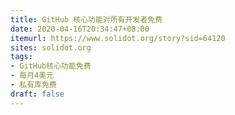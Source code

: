 ```yaml
---
title: GitHub 核心功能对所有开发者免费
date: 2020-04-16T20:34:47+08:00
itemurl: https://www.solidot.org/story?sid=64120
sites: solidot.org
tags:
- GitHub核心功能免费
- 每月4美元
- 私有库免费
draft: false
---
```



